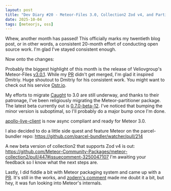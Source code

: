 ```yaml
---
layout: post
title: "Dev Diary #20 - Meteor-Files 3.0, Collection2 Zod v4, and Partitioner Progress"
date: 2025-10-04
tags: [meteorjs, oss]
---
```



Whew, another month has passed! This officially marks my twentieth blog post, or in other words, a consistent 20-month effort of conducting open source work. I'm glad I've stayed consistent enough.

Now onto the changes:

Probably the biggest highlight of this month is the release of Veliovgroup's Meteor-Files [v3.0.1](https://github.com/veliovgroup/Meteor-Files/pull/895). While my [PR](https://github.com/veliovgroup/Meteor-Files/pull/903) didn't get merged, I'm glad it inspired Dmitriy. Huge shoutout to Dmitriy for his consistent work. You might want to check out his service [Ostr.io](https://ostr.io/).

My efforts to migrate [Caught](https://caught.nu/) to 3.0 are still underway, and thanks to their patronage, I've been religiously migrating the Meteor-partitioner package. The latest beta currently out is [0.7.0-beta-12](https://github.com/Meteor-Community-Packages/meteor-partitioner/pull/38/commits/cf8cf53c564b8d7907d9b0cb18f7a4d67723fc26). I've noticed that bumping the minor version is suboptimal, so I'll probably do a major bump once I'm done.

[apollo-live-client](https://github.com/harryadel/apollo-live-client) is now async compliant and ready for Meteor 3.0.

I also decided to do a little side quest and feature Meteor on the parcel-bundler repo: https://github.com/parcel-bundler/watcher/pull/214

A new beta version of collection2 that supports Zod v4 is out: https://github.com/Meteor-Community-Packages/meteor-collection2/pull/447#issuecomment-3250047107 I'm awaiting your feedback so I know what the next steps are.

Lastly, I did fiddle a bit with Meteor packaging system and came up with a [PR](https://github.com/meteor/meteor/pull/13923). It's still in the works, and [zodern's comment](https://github.com/meteor/meteor/pull/13923#issuecomment-3301075850) made me doubt it a bit, but hey, it was fun looking into Meteor's internals.